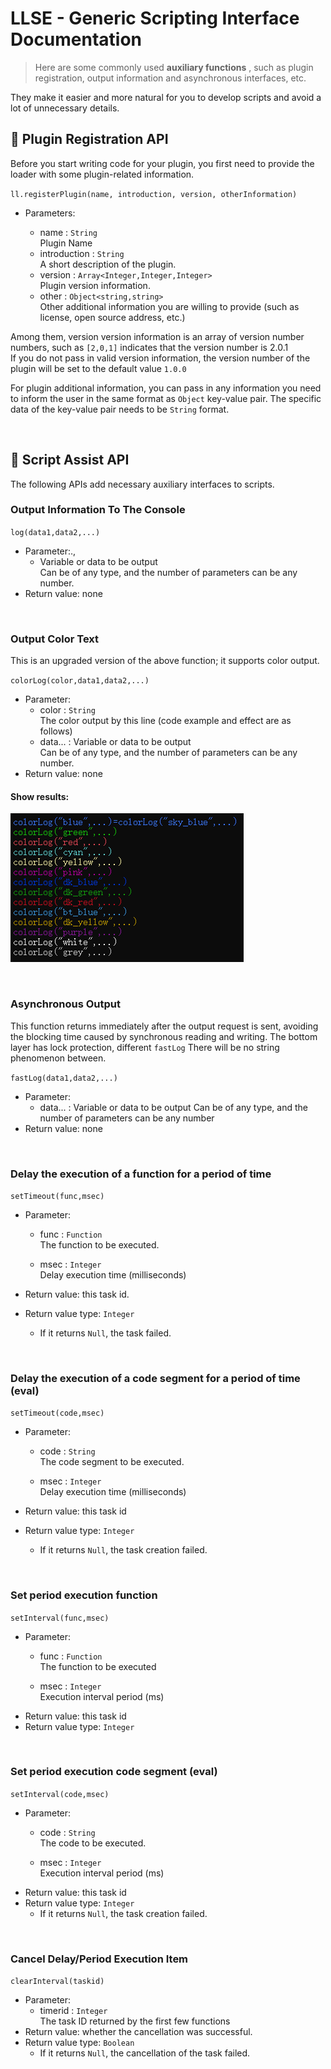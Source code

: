 # LLSE - Generic Scripting Interface Documentation

> Here are some commonly used **auxiliary functions** , such as plugin registration, output information and asynchronous interfaces, etc.

They make it easier and more natural for you to develop scripts and avoid a lot of unnecessary details.

## 🎯 Plugin Registration API 

Before you start writing code for your plugin, you first need to provide the loader with some plugin-related information.

`ll.registerPlugin(name, introduction, version, otherInformation)`

- Parameters: 

  - name : `String`  
    Plugin Name
  - introduction : `String`  
    A short description of the plugin.
  - version : `Array<Integer,Integer,Integer>`  
    Plugin version information.
  - other : `Object<string,string>`  
    Other additional information you are willing to provide (such as license, open source address, etc.)

Among them, version version information is an array of version number numbers, such as `[2,0,1]` indicates that the version number is 2.0.1  
If you do not pass in valid version information, the version number of the plugin will be set to the default value `1.0.0`

For plugin additional information, you can pass in any information you need to inform the user in the same format as `Object` key-value pair. The specific data of the key-value pair needs to be `String` format.

<br>

## 💼 Script Assist API

The following APIs add necessary auxiliary interfaces to scripts.

### Output Information To The Console

`log(data1,data2,...)`  

- Parameter:.,
  - Variable or data to be output  
    Can be of any type, and the number of parameters can be any number.
- Return value: none

<br>

### Output Color Text

This is an upgraded version of the above function; it supports color output.

`colorLog(color,data1,data2,...)`

- Parameter: 
  - color : `String`  
    The color output by this line (code example and effect are as follows)
  - data... : 
     Variable or data to be output  
    Can be of any type, and the number of parameters can be any number.
- Return value: none   

#### Show results: 

![ColorLogExample](/assets/ColorLog.png)

<br>

### Asynchronous Output

This function returns immediately after the output request is sent, avoiding the blocking time caused by synchronous reading and writing.
The bottom layer has lock protection, different `fastLog` There will be no string phenomenon between.

`fastLog(data1,data2,...)`

- Parameter: 
  - data... : 
    Variable or data to be output
    Can be of any type, and the number of parameters can be any number 
- Return value: none 

<br>

### Delay the execution of a function for a period of time 

`setTimeout(func,msec)`

- Parameter: 

  - func : `Function`  
    The function to be executed.

  - msec : `Integer`  
    Delay execution time (milliseconds)
- Return value: this task id.
- Return value type: `Integer`
  - If it returns `Null`, the task failed.

<br>

### Delay the execution of a code segment for a period of time (eval)

`setTimeout(code,msec)`

- Parameter: 

  - code : `String`  
    The code segment to be executed.

  - msec : `Integer`  
    Delay execution time (milliseconds) 
- Return value: this task id 
- Return value type: `Integer`
  - If it returns `Null`, the task creation failed.

<br>

### Set period execution function

`setInterval(func,msec)`

- Parameter: 
  - func : `Function`  
    The function to be executed

  - msec : `Integer`  
    Execution interval period (ms)
- Return value: this task id
- Return value type:  `Integer`

<br>

### Set period execution code segment (eval)

`setInterval(code,msec)`

- Parameter: 
  - code : `String`  
    The code to be executed.

  - msec : `Integer`  
    Execution interval period (ms) 
- Return value: this task id 
- Return value type:  `Integer`
  - If it returns `Null`, the task creation failed.

<br>

### Cancel Delay/Period Execution Item 

`clearInterval(taskid)`

- Parameter: 
  - timerid : `Integer`  
    The task ID returned by the first few functions
- Return value: whether the cancellation was successful.
- Return value type:  `Boolean`
  - If it returns `Null`, the cancellation of the task failed.

<br>